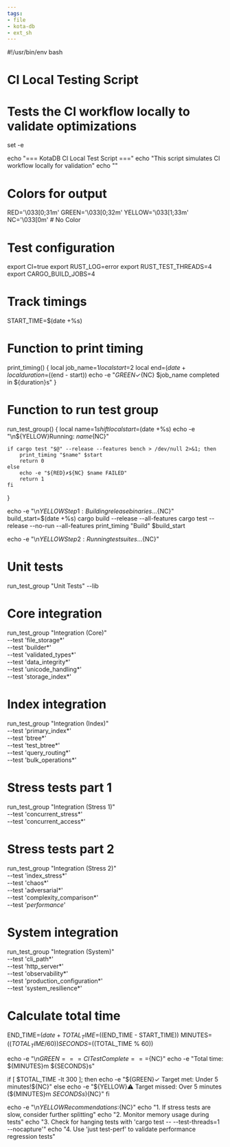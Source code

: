 ```yaml
---
tags:
- file
- kota-db
- ext_sh
---
```

#!/usr/bin/env bash
# CI Local Testing Script
# Tests the CI workflow locally to validate optimizations

set -e

echo "=== KotaDB CI Local Test Script ==="
echo "This script simulates CI workflow locally for validation"
echo ""

# Colors for output
RED='\033[0;31m'
GREEN='\033[0;32m'
YELLOW='\033[1;33m'
NC='\033[0m' # No Color

# Test configuration
export CI=true
export RUST_LOG=error
export RUST_TEST_THREADS=4
export CARGO_BUILD_JOBS=4

# Track timings
START_TIME=$(date +%s)

# Function to print timing
print_timing() {
    local job_name=$1
    local start=$2
    local end=$(date +%s)
    local duration=$((end - start))
    echo -e "${GREEN}✓${NC} $job_name completed in ${duration}s"
}

# Function to run test group
run_test_group() {
    local name=$1
    shift
    local start=$(date +%s)
    echo -e "\n${YELLOW}Running: $name${NC}"
    
    if cargo test "$@" --release --features bench > /dev/null 2>&1; then
        print_timing "$name" $start
        return 0
    else
        echo -e "${RED}✗${NC} $name FAILED"
        return 1
    fi
}

echo -e "\n${YELLOW}Step 1: Building release binaries...${NC}"
build_start=$(date +%s)
cargo build --release --all-features
cargo test --release --no-run --all-features
print_timing "Build" $build_start

echo -e "\n${YELLOW}Step 2: Running test suites...${NC}"

# Unit tests
run_test_group "Unit Tests" --lib

# Core integration
run_test_group "Integration (Core)" \
    --test 'file_storage*' \
    --test 'builder*' \
    --test 'validated_types*' \
    --test 'data_integrity*' \
    --test 'unicode_handling*' \
    --test 'storage_index*'

# Index integration
run_test_group "Integration (Index)" \
    --test 'primary_index*' \
    --test 'btree*' \
    --test 'test_btree*' \
    --test 'query_routing*' \
    --test 'bulk_operations*'

# Stress tests part 1
run_test_group "Integration (Stress 1)" \
    --test 'concurrent_stress*' \
    --test 'concurrent_access*'

# Stress tests part 2
run_test_group "Integration (Stress 2)" \
    --test 'index_stress*' \
    --test 'chaos*' \
    --test 'adversarial*' \
    --test 'complexity_comparison*' \
    --test '*performance*'

# System integration
run_test_group "Integration (System)" \
    --test 'cli_path*' \
    --test 'http_server*' \
    --test 'observability*' \
    --test 'production_configuration*' \
    --test 'system_resilience*'

# Calculate total time
END_TIME=$(date +%s)
TOTAL_TIME=$((END_TIME - START_TIME))
MINUTES=$((TOTAL_TIME / 60))
SECONDS=$((TOTAL_TIME % 60))

echo -e "\n${GREEN}=== CI Test Complete ===${NC}"
echo -e "Total time: ${MINUTES}m ${SECONDS}s"

if [ $TOTAL_TIME -lt 300 ]; then
    echo -e "${GREEN}✓ Target met: Under 5 minutes!${NC}"
else
    echo -e "${YELLOW}⚠ Target missed: Over 5 minutes (${MINUTES}m ${SECONDS}s)${NC}"
fi

echo -e "\n${YELLOW}Recommendations:${NC}"
echo "1. If stress tests are slow, consider further splitting"
echo "2. Monitor memory usage during tests"
echo "3. Check for hanging tests with 'cargo test -- --test-threads=1 --nocapture'"
echo "4. Use 'just test-perf' to validate performance regression tests"
